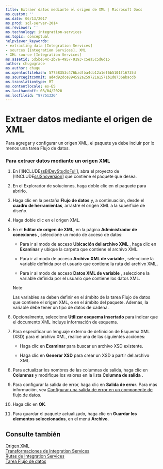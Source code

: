 ```yaml
---
title: Extraer datos mediante el origen de XML | Microsoft Docs
ms.custom: ''
ms.date: 06/13/2017
ms.prod: sql-server-2014
ms.reviewer: ''
ms.technology: integration-services
ms.topic: conceptual
helpviewer_keywords:
- extracting data [Integration Services]
- sources [Integration Services], XML
- XML source [Integration Services]
ms.assetid: 5d5be54c-2b7e-4957-9193-c5ea5c5d6d15
author: chugugrace
ms.author: chugu
ms.openlocfilehash: 57758353c476badfba4cb12a1ef6b5101f16735d
ms.sourcegitcommit: ad4d92dce894592a259721a1571b1d8736abacdb
ms.translationtype: MT
ms.contentlocale: es-ES
ms.lasthandoff: 08/04/2020
ms.locfileid: "87751326"
---
```

# <a name="extract-data-by-using-the-xml-source"></a>Extraer datos mediante el origen de XML
  Para agregar y configurar un origen XML, el paquete ya debe incluir por lo menos una tarea Flujo de datos.  
  
### <a name="to-extract-data-using-an-xml-source"></a>Para extraer datos mediante un origen XML  
  
1.  En [!INCLUDE[ssBIDevStudioFull](../../includes/ssbidevstudiofull-md.md)], abra el proyecto de [!INCLUDE[ssISnoversion](../../includes/ssisnoversion-md.md)] que contiene el paquete que desea.  
  
2.  En el Explorador de soluciones, haga doble clic en el paquete para abrirlo.  
  
3.  Haga clic en la pestaña **Flujo de datos** y, a continuación, desde el **cuadro de herramientas**, arrastre el origen XML a la superficie de diseño.  
  
4.  Haga doble clic en el origen XML.  
  
5.  En el **Editor de origen de XML**, en la página **Administrador de conexiones** , seleccione un modo de acceso de datos:  
  
    -   Para ir al modo de acceso **Ubicación del archivo XML** , haga clic en **Examinar** y ubique la carpeta que contiene el archivo XML.  
  
    -   Para ir al modo de acceso **Archivo XML de variable** , seleccione la variable definida por el usuario que contiene la ruta del archivo XML.  
  
    -   Para ir al modo de acceso **Datos XML de variable** , seleccione la variable definida por el usuario que contiene los datos XML.  
  
    > [!NOTE]  
    >  Las variables se deben definir en el ámbito de la tarea Flujo de datos que contiene el origen XML, o en el ámbito del paquete. Además, la variable debe tener un tipo de datos de cadena.  
  
6.  Opcionalmente, seleccione **Utilizar esquema insertado** para indicar que el documento XML incluye información de esquema.  
  
7.  Para especificar un lenguaje externo de definición de Esquema XML (XSD) para el archivo XML, realice una de las siguientes acciones:  
  
    -   Haga clic en **Examinar** para buscar un archivo XSD existente.  
  
    -   Haga clic en **Generar XSD** para crear un XSD a partir del archivo XML.  
  
8.  Para actualizar los nombres de las columnas de salida, haga clic en **Columnas** y modifique los valores en la lista **Columna de salida** .  
  
9. Para configurar la salida de error, haga clic en **Salida de error**. Para más información, vea [Configurar una salida de error en un componente de flujo de datos](../configure-an-error-output-in-a-data-flow-component.md).  
  
10. Haga clic en **OK**.  
  
11. Para guardar el paquete actualizado, haga clic en **Guardar los elementos seleccionados**, en el menú **Archivo**.  
  
## <a name="see-also"></a>Consulte también  
 [Origen XML](xml-source.md)   
 [Transformaciones de Integration Services](transformations/integration-services-transformations.md)   
 [Rutas de Integration Services](integration-services-paths.md)   
 [Tarea Flujo de datos](../control-flow/data-flow-task.md)  
  
  
